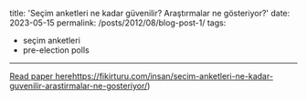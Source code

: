 title: 'Seçim anketleri ne kadar güvenilir? Araştırmalar ne gösteriyor?'
date: 2023-05-15
permalink: /posts/2012/08/blog-post-1/
tags:
  - seçim anketleri
  - pre-election polls
---

[Read paper here](https://fikirturu.com/insan/secim-anketleri-ne-kadar-guvenilir-arastirmalar-ne-gosteriyor/)https://fikirturu.com/insan/secim-anketleri-ne-kadar-guvenilir-arastirmalar-ne-gosteriyor/)

